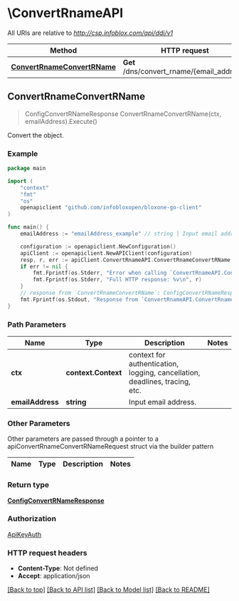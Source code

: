 # \ConvertRnameAPI

All URIs are relative to *http://csp.infoblox.com/api/ddi/v1*

Method | HTTP request | Description
------------- | ------------- | -------------
[**ConvertRnameConvertRName**](ConvertRnameAPI.md#ConvertRnameConvertRName) | **Get** /dns/convert_rname/{email_address} | Convert the object.



## ConvertRnameConvertRName

> ConfigConvertRNameResponse ConvertRnameConvertRName(ctx, emailAddress).Execute()

Convert the object.



### Example

```go
package main

import (
	"context"
	"fmt"
	"os"
	openapiclient "github.com/infobloxopen/bloxone-go-client"
)

func main() {
	emailAddress := "emailAddress_example" // string | Input email address.

	configuration := openapiclient.NewConfiguration()
	apiClient := openapiclient.NewAPIClient(configuration)
	resp, r, err := apiClient.ConvertRnameAPI.ConvertRnameConvertRName(context.Background(), emailAddress).Execute()
	if err != nil {
		fmt.Fprintf(os.Stderr, "Error when calling `ConvertRnameAPI.ConvertRnameConvertRName``: %v\n", err)
		fmt.Fprintf(os.Stderr, "Full HTTP response: %v\n", r)
	}
	// response from `ConvertRnameConvertRName`: ConfigConvertRNameResponse
	fmt.Fprintf(os.Stdout, "Response from `ConvertRnameAPI.ConvertRnameConvertRName`: %v\n", resp)
}
```

### Path Parameters


Name | Type | Description  | Notes
------------- | ------------- | ------------- | -------------
**ctx** | **context.Context** | context for authentication, logging, cancellation, deadlines, tracing, etc.
**emailAddress** | **string** | Input email address. | 

### Other Parameters

Other parameters are passed through a pointer to a apiConvertRnameConvertRNameRequest struct via the builder pattern


Name | Type | Description  | Notes
------------- | ------------- | ------------- | -------------


### Return type

[**ConfigConvertRNameResponse**](ConfigConvertRNameResponse.md)

### Authorization

[ApiKeyAuth](../README.md#ApiKeyAuth)

### HTTP request headers

- **Content-Type**: Not defined
- **Accept**: application/json

[[Back to top]](#) [[Back to API list]](../README.md#documentation-for-api-endpoints)
[[Back to Model list]](../README.md#documentation-for-models)
[[Back to README]](../README.md)

